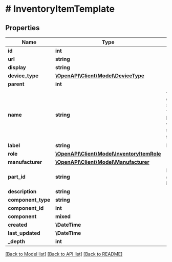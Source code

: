 # # InventoryItemTemplate

## Properties

Name | Type | Description | Notes
------------ | ------------- | ------------- | -------------
**id** | **int** |  | [readonly]
**url** | **string** |  | [readonly]
**display** | **string** |  | [readonly]
**device_type** | [**\OpenAPI\Client\Model\DeviceType**](DeviceType.md) |  |
**parent** | **int** |  | [optional]
**name** | **string** | {module} is accepted as a substitution for the module bay position when attached to a module type. |
**label** | **string** | Physical label | [optional]
**role** | [**\OpenAPI\Client\Model\InventoryItemRole**](InventoryItemRole.md) |  | [optional]
**manufacturer** | [**\OpenAPI\Client\Model\Manufacturer**](Manufacturer.md) |  | [optional]
**part_id** | **string** | Manufacturer-assigned part identifier | [optional]
**description** | **string** |  | [optional]
**component_type** | **string** |  | [optional]
**component_id** | **int** |  | [optional]
**component** | **mixed** |  | [readonly]
**created** | **\DateTime** |  | [readonly]
**last_updated** | **\DateTime** |  | [readonly]
**_depth** | **int** |  | [readonly]

[[Back to Model list]](../../README.md#models) [[Back to API list]](../../README.md#endpoints) [[Back to README]](../../README.md)

